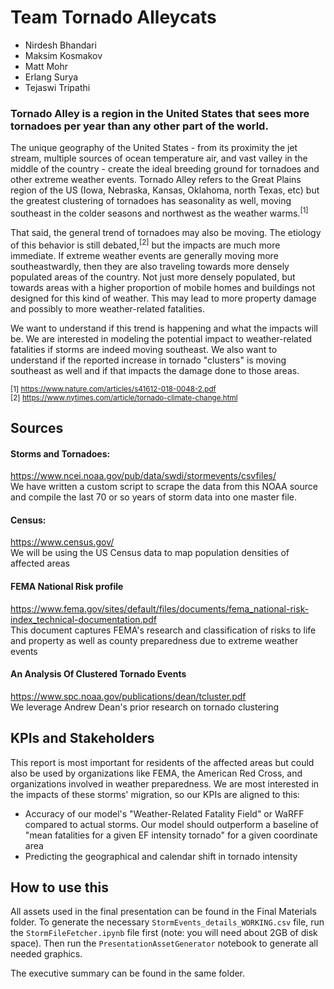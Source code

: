 # Team Tornado Alleycats
* Nirdesh Bhandari
* Maksim Kosmakov
* Matt Mohr
* Erlang Surya
* Tejaswi Tripathi

### Tornado Alley is a region in the United States that sees more tornadoes per year than any other part of the world. 
The unique geography of the United States - from its proximity the jet stream, multiple sources of ocean temperature air, and vast valley in the middle of the country - create the ideal breeding ground for tornadoes and other extreme weather events. Tornado Alley refers to the Great Plains region of the US (Iowa, Nebraska, Kansas, Oklahoma, north Texas, etc) but the greatest clustering of tornadoes has seasonality as well, moving southeast in the colder seasons and northwest as the weather warms.<sup>[1]</sup> 

That said, the general trend of tornadoes may also be moving. The etiology of this behavior is still debated,<sup>[2]</sup> but the impacts are much more immediate. If extreme weather events are generally moving more southeastwardly, then they are also traveling towards more densely populated areas of the country. Not just more densely populated, but towards areas with a higher proportion of mobile homes and buildings not designed for this kind of weather. This may lead to more property damage and possibly to more weather-related fatalities.

We want to understand if this trend is happening and what the impacts will be. We are interested in modeling the potential impact to weather-related fatalities if storms are indeed moving southeast. We also want to understand if the reported increase in tornado "clusters" is moving southeast as well and if that impacts the damage done to those areas. 


<sub>[1] https://www.nature.com/articles/s41612-018-0048-2.pdf </sub>  
<sub>[2] https://www.nytimes.com/article/tornado-climate-change.html </sub>

## Sources
#### Storms and Tornadoes: 
https://www.ncei.noaa.gov/pub/data/swdi/stormevents/csvfiles/  
We have written a custom script to scrape the data from this NOAA source and compile the last 70 or so years of storm data into one master file. 

#### Census: 
https://www.census.gov/  
We will be using the US Census data to map population densities of affected areas

#### FEMA National Risk profile
https://www.fema.gov/sites/default/files/documents/fema_national-risk-index_technical-documentation.pdf  
This document captures FEMA's research and classification of risks to life and property as well as county preparedness due to extreme weather events 

#### An Analysis Of Clustered Tornado Events
https://www.spc.noaa.gov/publications/dean/tcluster.pdf  
We leverage Andrew Dean's prior research on tornado clustering 

## KPIs and Stakeholders
This report is most important for residents of the affected areas but could also be used by organizations like FEMA, the American Red Cross, and organizations involved in weather preparedness. We are most interested in the impacts of these storms' migration, so our KPIs are aligned to this:
* Accuracy of our model's "Weather-Related Fatality Field" or WaRFF compared to actual storms. Our model should outperform a baseline of "mean fatalities for a given EF intensity tornado" for a given coordinate area
* Predicting the geographical and calendar shift in tornado intensity 

## How to use this
All assets used in the final presentation can be found in the Final Materials folder.  To generate the necessary `StormEvents_details_WORKING.csv` file, run the `StormFileFetcher.ipynb` file first (note: you will need about 2GB of disk space). Then run the `PresentationAssetGenerator` notebook to generate all needed graphics. 

The executive summary can be found in the same folder. 
